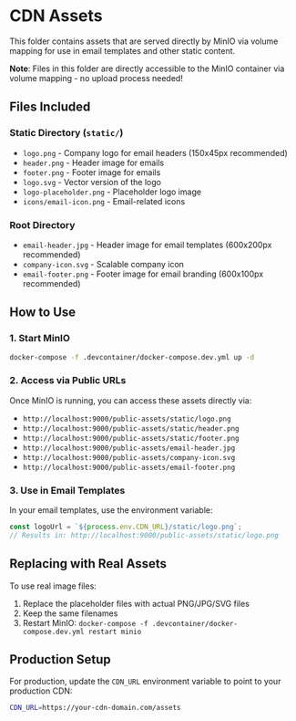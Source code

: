 # CDN Assets

This folder contains assets that are served directly by MinIO via volume mapping for use in email templates and other static content.

**Note**: Files in this folder are directly accessible to the MinIO container via volume mapping - no upload process needed!

## Files Included

### Static Directory (`static/`)
- `logo.png` - Company logo for email headers (150x45px recommended)
- `header.png` - Header image for emails
- `footer.png` - Footer image for emails
- `logo.svg` - Vector version of the logo
- `logo-placeholder.png` - Placeholder logo image
- `icons/email-icon.png` - Email-related icons

### Root Directory
- `email-header.jpg` - Header image for email templates (600x200px recommended)
- `company-icon.svg` - Scalable company icon
- `email-footer.png` - Footer image for email branding (600x100px recommended)

## How to Use

### 1. Start MinIO
```bash
docker-compose -f .devcontainer/docker-compose.dev.yml up -d
```

### 2. Access via Public URLs
Once MinIO is running, you can access these assets directly via:
- `http://localhost:9000/public-assets/static/logo.png`
- `http://localhost:9000/public-assets/static/header.png`
- `http://localhost:9000/public-assets/static/footer.png`
- `http://localhost:9000/public-assets/email-header.jpg`
- `http://localhost:9000/public-assets/company-icon.svg`
- `http://localhost:9000/public-assets/email-footer.png`

### 3. Use in Email Templates
In your email templates, use the environment variable:
```javascript
const logoUrl = `${process.env.CDN_URL}/static/logo.png`;
// Results in: http://localhost:9000/public-assets/static/logo.png
```

## Replacing with Real Assets

To use real image files:
1. Replace the placeholder files with actual PNG/JPG/SVG files
2. Keep the same filenames
3. Restart MinIO: `docker-compose -f .devcontainer/docker-compose.dev.yml restart minio`

## Production Setup

For production, update the `CDN_URL` environment variable to point to your production CDN:
```bash
CDN_URL=https://your-cdn-domain.com/assets
```